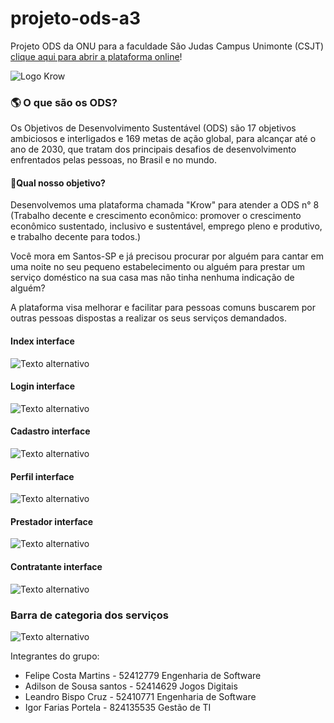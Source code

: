 # projeto-ods-a3
 Projeto ODS da ONU para a faculdade São Judas Campus Unimonte (CSJT)
[clique aqui para abrir a plataforma online](https://felipecostamartins.github.io/projeto-ods-a3/)!

![Logo Krow](imgs/light-Krow-index-logo.png)

### 🌎 O que são os ODS?
  Os Objetivos de Desenvolvimento Sustentável (ODS) são 17 objetivos ambiciosos e interligados e 169 metas de ação global, para alcançar até o ano de 2030, que tratam dos principais desafios de desenvolvimento enfrentados pelas pessoas, no Brasil e no mundo.

#### 🎯Qual nosso objetivo?

Desenvolvemos uma plataforma chamada "Krow" para atender a ODS n° 8 (Trabalho decente e crescimento econômico: promover o crescimento econômico sustentado, inclusivo e sustentável, emprego pleno e produtivo, e trabalho decente para todos.)

Você mora em Santos-SP e já precisou procurar por alguém para cantar em uma noite no seu pequeno estabelecimento ou alguém para prestar um serviço doméstico na sua casa mas não tinha nenhuma indicação de alguém?

A plataforma visa melhorar e facilitar para pessoas comuns buscarem por outras pessoas dispostas a realizar os seus serviços demandados.

#### Index interface
![Texto alternativo](imgs/prints-interface/print-index.jpg)
#### Login interface
![Texto alternativo](imgs/prints-interface/print-login.jpg)
#### Cadastro interface
![Texto alternativo](imgs/prints-interface/print-singup.jpg)
#### Perfil interface
![Texto alternativo](imgs/prints-interface/print-perfil.jpg)
#### Prestador interface
![Texto alternativo](imgs/prints-interface/print-prestador.jpg)
#### Contratante interface
![Texto alternativo](imgs/prints-interface/print-contratante.jpg)
### Barra de categoria dos serviços
![Texto alternativo](imgs/prints-interface/print-categorias.jpg)

Integrantes do grupo:
- Felipe Costa Martins - 52412779 Engenharia de Software
- Adilson de Sousa santos - 52414629 Jogos Digitais
- Leandro Bispo Cruz - 52410771 Engenharia de Software 
- Igor Farias Portela - 824135535 Gestão de TI